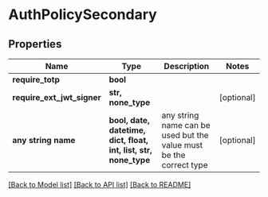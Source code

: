 # AuthPolicySecondary


## Properties
Name | Type | Description | Notes
------------ | ------------- | ------------- | -------------
**require_totp** | **bool** |  | 
**require_ext_jwt_signer** | **str, none_type** |  | [optional] 
**any string name** | **bool, date, datetime, dict, float, int, list, str, none_type** | any string name can be used but the value must be the correct type | [optional]

[[Back to Model list]](../README.md#documentation-for-models) [[Back to API list]](../README.md#documentation-for-api-endpoints) [[Back to README]](../README.md)


